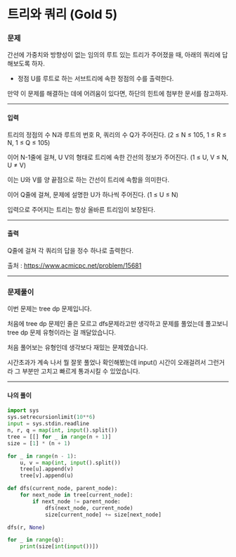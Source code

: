 # 트리와 쿼리 (Gold 5)

### 문제

간선에 가중치와 방향성이 없는 임의의 루트 있는 트리가 주어졌을 때, 아래의 쿼리에 답해보도록 하자.

* 정점 U를 루트로 하는 서브트리에 속한 정점의 수를 출력한다.

만약 이 문제를 해결하는 데에 어려움이 있다면, 하단의 힌트에 첨부한 문서를 참고하자.

---

#### 입력

트리의 정점의 수 N과 루트의 번호 R, 쿼리의 수 Q가 주어진다. (2 ≤ N ≤ 105, 1 ≤ R ≤ N, 1 ≤ Q ≤ 105)

이어 N-1줄에 걸쳐, U V의 형태로 트리에 속한 간선의 정보가 주어진다. (1 ≤ U, V ≤ N, U ≠ V)

이는 U와 V를 양 끝점으로 하는 간선이 트리에 속함을 의미한다.

이어 Q줄에 걸쳐, 문제에 설명한 U가 하나씩 주어진다. (1 ≤ U ≤ N)

입력으로 주어지는 트리는 항상 올바른 트리임이 보장된다.

---

#### 출력

Q줄에 걸쳐 각 쿼리의 답을 정수 하나로 출력한다.

출처 : https://www.acmicpc.net/problem/15681

---

### 문제풀이

이번 문제는 tree dp 문제입니다.

처음에 tree dp 문제인 줄은 모르고 dfs문제라고만 생각하고 문제를 풀었는데 풀고보니 tree dp 문제 유형이라는 걸 깨달았습니다.

처음 풀어보는 유형인데 생각보다 재밌는 문제였습니다.

시간초과가 계속 나서 뭘 잘못 풀었나 확인해봤는데 input() 시간이 오래걸려서 그런거라 그 부분만 고치고 빠르게 통과시킬 수 있었습니다.

---

#### 나의 풀이

~~~python
import sys
sys.setrecursionlimit(10**6)
input = sys.stdin.readline
n, r, q = map(int, input().split())
tree = [[] for _ in range(n + 1)]
size = [1] * (n + 1)

for _ in range(n - 1):
    u, v = map(int, input().split())
    tree[u].append(v)
    tree[v].append(u)

def dfs(current_node, parent_node):
    for next_node in tree[current_node]:
        if next_node != parent_node:
            dfs(next_node, current_node)
            size[current_node] += size[next_node]

dfs(r, None)

for _ in range(q):
    print(size[int(input())])
~~~

